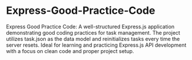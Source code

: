 # Express-Good-Practice-Code
Express Good Practice Code: A well-structured Express.js application demonstrating good coding practices for task management. The project utilizes task.json as the data model and reinitializes tasks every time the server resets. Ideal for learning and practicing Express.js API development with a focus on clean code and proper project setup.
